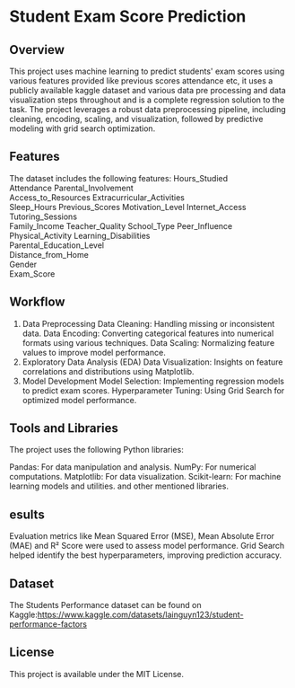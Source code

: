 # Student Exam Score Prediction
## Overview
This project uses machine learning to predict students' exam scores using various features provided like previous scores attendance etc, it uses a publicly available kaggle dataset and various data pre processing and data visualization steps throughout and is a complete regression solution to the task.
The project leverages a robust data preprocessing pipeline, including cleaning, encoding, scaling, and visualization, followed by predictive modeling with grid search optimization.

## Features
The dataset includes the following features:
Hours_Studied	
Attendance
Parental_Involvement	
Access_to_Resources
Extracurricular_Activities	
Sleep_Hours	
Previous_Scores	
Motivation_Level
Internet_Access	
Tutoring_Sessions	
Family_Income
Teacher_Quality	
School_Type
Peer_Influence
Physical_Activity
Learning_Disabilities	
Parental_Education_Level	
Distance_from_Home	
Gender	
Exam_Score

## Workflow
1. Data Preprocessing
Data Cleaning: Handling missing or inconsistent data.
Data Encoding: Converting categorical features into numerical formats using various techniques.
Data Scaling: Normalizing feature values to improve model performance.
2. Exploratory Data Analysis (EDA)
Data Visualization: Insights on feature correlations and distributions using Matplotlib.
3. Model Development
Model Selection: Implementing regression models to predict exam scores.
Hyperparameter Tuning: Using Grid Search for optimized model performance.
## Tools and Libraries
The project uses the following Python libraries:

Pandas: For data manipulation and analysis.
NumPy: For numerical computations.
Matplotlib: For data visualization.
Scikit-learn: For machine learning models and utilities.
and other mentioned libraries.
## esults
Evaluation metrics like Mean Squared Error (MSE), Mean Absolute Error (MAE) and R² Score were used to assess model performance.
Grid Search helped identify the best hyperparameters, improving prediction accuracy.

## Dataset
The Students Performance dataset can be found on Kaggle:https://www.kaggle.com/datasets/lainguyn123/student-performance-factors

## License
This project is available under the MIT License.
